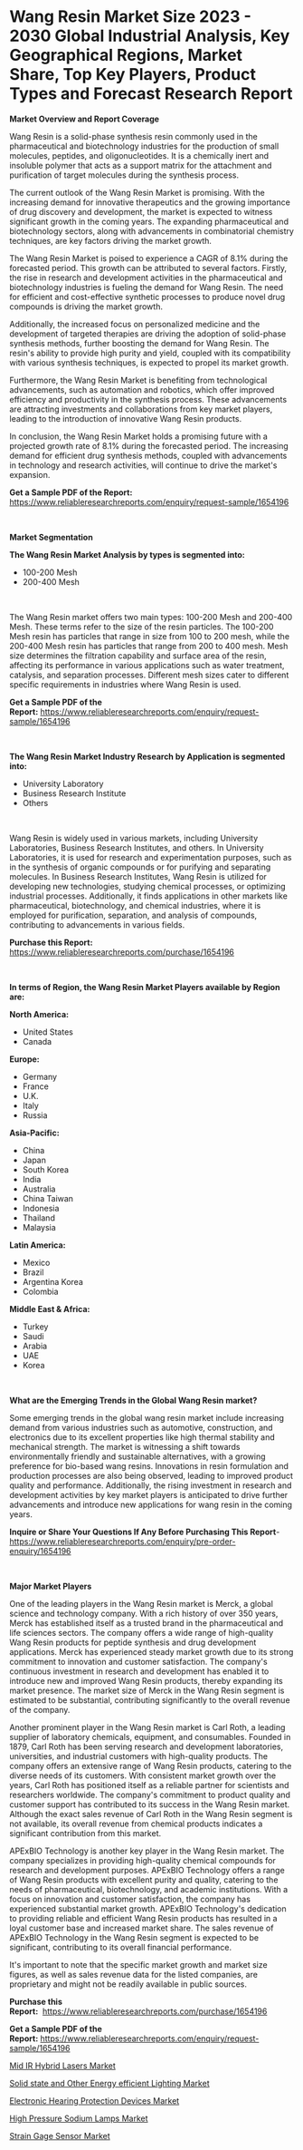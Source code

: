 <p><h1>Wang Resin Market Size 2023 - 2030 Global Industrial Analysis, Key Geographical Regions, Market Share, Top Key Players, Product Types and Forecast Research Report</h1></p><p><strong>Market Overview and Report Coverage</strong></p>
<p><p>Wang Resin is a solid-phase synthesis resin commonly used in the pharmaceutical and biotechnology industries for the production of small molecules, peptides, and oligonucleotides. It is a chemically inert and insoluble polymer that acts as a support matrix for the attachment and purification of target molecules during the synthesis process.</p><p>The current outlook of the Wang Resin Market is promising. With the increasing demand for innovative therapeutics and the growing importance of drug discovery and development, the market is expected to witness significant growth in the coming years. The expanding pharmaceutical and biotechnology sectors, along with advancements in combinatorial chemistry techniques, are key factors driving the market growth.</p><p>The Wang Resin Market is poised to experience a CAGR of 8.1% during the forecasted period. This growth can be attributed to several factors. Firstly, the rise in research and development activities in the pharmaceutical and biotechnology industries is fueling the demand for Wang Resin. The need for efficient and cost-effective synthetic processes to produce novel drug compounds is driving the market growth.</p><p>Additionally, the increased focus on personalized medicine and the development of targeted therapies are driving the adoption of solid-phase synthesis methods, further boosting the demand for Wang Resin. The resin's ability to provide high purity and yield, coupled with its compatibility with various synthesis techniques, is expected to propel its market growth.</p><p>Furthermore, the Wang Resin Market is benefiting from technological advancements, such as automation and robotics, which offer improved efficiency and productivity in the synthesis process. These advancements are attracting investments and collaborations from key market players, leading to the introduction of innovative Wang Resin products.</p><p>In conclusion, the Wang Resin Market holds a promising future with a projected growth rate of 8.1% during the forecasted period. The increasing demand for efficient drug synthesis methods, coupled with advancements in technology and research activities, will continue to drive the market's expansion.</p></p>
<p><strong>Get a Sample PDF of the Report:</strong> <a href="https://www.reliableresearchreports.com/enquiry/request-sample/1654196">https://www.reliableresearchreports.com/enquiry/request-sample/1654196</a></p>
<p>&nbsp;</p>
<p><strong>Market Segmentation</strong></p>
<p><strong>The Wang Resin Market Analysis by types is segmented into:</strong></p>
<p><ul><li>100-200 Mesh</li><li>200-400 Mesh</li></ul></p>
<p>&nbsp;</p>
<p><p>The Wang Resin market offers two main types: 100-200 Mesh and 200-400 Mesh. These terms refer to the size of the resin particles. The 100-200 Mesh resin has particles that range in size from 100 to 200 mesh, while the 200-400 Mesh resin has particles that range from 200 to 400 mesh. Mesh size determines the filtration capability and surface area of the resin, affecting its performance in various applications such as water treatment, catalysis, and separation processes. Different mesh sizes cater to different specific requirements in industries where Wang Resin is used.</p></p>
<p><strong>Get a Sample PDF of the Report:</strong>&nbsp;<a href="https://www.reliableresearchreports.com/enquiry/request-sample/1654196">https://www.reliableresearchreports.com/enquiry/request-sample/1654196</a></p>
<p>&nbsp;</p>
<p><strong>The Wang Resin Market Industry Research by Application is segmented into:</strong></p>
<p><ul><li>University Laboratory</li><li>Business Research Institute</li><li>Others</li></ul></p>
<p>&nbsp;</p>
<p><p>Wang Resin is widely used in various markets, including University Laboratories, Business Research Institutes, and others. In University Laboratories, it is used for research and experimentation purposes, such as in the synthesis of organic compounds or for purifying and separating molecules. In Business Research Institutes, Wang Resin is utilized for developing new technologies, studying chemical processes, or optimizing industrial processes. Additionally, it finds applications in other markets like pharmaceutical, biotechnology, and chemical industries, where it is employed for purification, separation, and analysis of compounds, contributing to advancements in various fields.</p></p>
<p><strong>Purchase this Report:</strong>&nbsp; <a href="https://www.reliableresearchreports.com/purchase/1654196">https://www.reliableresearchreports.com/purchase/1654196</a></p>
<p>&nbsp;</p>
<p><strong>In terms of Region, the Wang Resin Market Players available by Region are:</strong></p>
<p>
    <p> <strong> North America: </strong>
        <ul>
            <li>United States</li>
            <li>Canada</li>
        </ul>
        </p> 
    <p> <strong> Europe: </strong>
        <ul>
            <li>Germany</li>
            <li>France</li>
            <li>U.K.</li>
            <li>Italy</li>
            <li>Russia</li>
        </ul>
        </p> 
    <p> <strong> Asia-Pacific: </strong>
        <ul>
            <li>China</li>
            <li>Japan</li>
            <li>South Korea</li>
            <li>India</li>
            <li>Australia</li>
            <li>China Taiwan</li>
            <li>Indonesia</li>
            <li>Thailand</li>
            <li>Malaysia</li>
        </ul>
        </p> 
    <p> <strong> Latin America: </strong>
        <ul>
            <li>Mexico</li>
            <li>Brazil</li>
            <li>Argentina Korea</li>
            <li>Colombia</li>
        </ul>
        </p> 
    <p> <strong> Middle East & Africa: </strong>
        <ul>
            <li>Turkey</li>
            <li>Saudi</li>
            <li>Arabia</li>
            <li>UAE</li>
            <li>Korea</li>
        </ul>
    </p>
    </p>
<p>&nbsp;</p>
<p><strong>What are the Emerging Trends in the Global Wang Resin market?</strong></p>
<p><p>Some emerging trends in the global wang resin market include increasing demand from various industries such as automotive, construction, and electronics due to its excellent properties like high thermal stability and mechanical strength. The market is witnessing a shift towards environmentally friendly and sustainable alternatives, with a growing preference for bio-based wang resins. Innovations in resin formulation and production processes are also being observed, leading to improved product quality and performance. Additionally, the rising investment in research and development activities by key market players is anticipated to drive further advancements and introduce new applications for wang resin in the coming years.</p></p>
<p><strong>Inquire or Share Your Questions If Any Before Purchasing This Report</strong>- <a href="https://www.reliableresearchreports.com/enquiry/pre-order-enquiry/1654196">https://www.reliableresearchreports.com/enquiry/pre-order-enquiry/1654196</a></p>
<p>&nbsp;</p>
<p><strong>Major Market Players</strong></p>
<p><p>One of the leading players in the Wang Resin market is Merck, a global science and technology company. With a rich history of over 350 years, Merck has established itself as a trusted brand in the pharmaceutical and life sciences sectors. The company offers a wide range of high-quality Wang Resin products for peptide synthesis and drug development applications. Merck has experienced steady market growth due to its strong commitment to innovation and customer satisfaction. The company's continuous investment in research and development has enabled it to introduce new and improved Wang Resin products, thereby expanding its market presence. The market size of Merck in the Wang Resin segment is estimated to be substantial, contributing significantly to the overall revenue of the company.</p><p>Another prominent player in the Wang Resin market is Carl Roth, a leading supplier of laboratory chemicals, equipment, and consumables. Founded in 1879, Carl Roth has been serving research and development laboratories, universities, and industrial customers with high-quality products. The company offers an extensive range of Wang Resin products, catering to the diverse needs of its customers. With consistent market growth over the years, Carl Roth has positioned itself as a reliable partner for scientists and researchers worldwide. The company's commitment to product quality and customer support has contributed to its success in the Wang Resin market. Although the exact sales revenue of Carl Roth in the Wang Resin segment is not available, its overall revenue from chemical products indicates a significant contribution from this market.</p><p>APExBIO Technology is another key player in the Wang Resin market. The company specializes in providing high-quality chemical compounds for research and development purposes. APExBIO Technology offers a range of Wang Resin products with excellent purity and quality, catering to the needs of pharmaceutical, biotechnology, and academic institutions. With a focus on innovation and customer satisfaction, the company has experienced substantial market growth. APExBIO Technology's dedication to providing reliable and efficient Wang Resin products has resulted in a loyal customer base and increased market share. The sales revenue of APExBIO Technology in the Wang Resin segment is expected to be significant, contributing to its overall financial performance.</p><p>It's important to note that the specific market growth and market size figures, as well as sales revenue data for the listed companies, are proprietary and might not be readily available in public sources.</p></p>
<p><strong>Purchase this Report:</strong>&nbsp;&nbsp;<a href="https://www.reliableresearchreports.com/purchase/1654196">https://www.reliableresearchreports.com/purchase/1654196</a></p>
<p></p>
<p><strong>Get a Sample PDF of the Report:</strong>&nbsp;<a href="https://www.reliableresearchreports.com/enquiry/request-sample/1654196">https://www.reliableresearchreports.com/enquiry/request-sample/1654196</a></p>
<p><p><a href="https://medium.com/@zitakuvalis/mid-ir-hybrid-lasers-market-share-evolution-and-market-growth-trends-2023-2030-4b6d8259d28e">Mid IR Hybrid Lasers Market</a></p><p><a href="https://medium.com/@ashlybednar2023/solid-state-and-other-energy-efficient-lighting-market-focuses-on-market-share-size-and-projected-8f6091be9556">Solid state and Other Energy efficient Lighting Market</a></p><p><a href="https://medium.com/@katlynbauch/electronic-hearing-protection-devices-market-size-reveals-the-best-marketing-channels-in-global-55d368e53983">Electronic Hearing Protection Devices Market</a></p><p><a href="https://medium.com/@jackytorphy/high-pressure-sodium-lamps-market-trends-forecast-and-competitive-analysis-to-2030-3b06f135865c">High Pressure Sodium Lamps Market</a></p><p><a href="https://medium.com/@ashleyhills1920/strain-gage-sensor-market-insights-into-market-cagr-market-trends-and-growth-strategies-98d436df1ad6">Strain Gage Sensor Market</a></p></p>